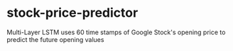 # stock-price-predictor
Multi-Layer LSTM uses 60 time stamps of Google Stock's opening price to predict the future opening values
